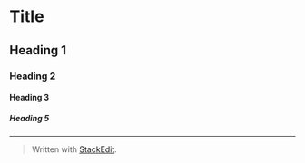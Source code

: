
# Title

## Heading 1
### Heading 2
#### Heading 3
##### Heading 5
---

> Written with [StackEdit](https://stackedit.io/).
<!--stackedit_data:
eyJoaXN0b3J5IjpbLTkyNzE4NDIzM119
-->